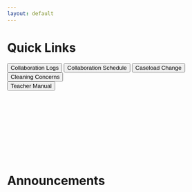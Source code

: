 ```yaml
---
layout: default
---
```


# Quick Links
<a href="../Collaboration.html"><button class="button button2">Collaboration Logs</button></a>
<a href="https://elimcs-my.sharepoint.com/:x:/g/personal/irene_yuska_elimcs_org/EZvE-3LnRg1Jlnd5FNf_VdABxVtqAGe1m50UvWk3LKuQjQ?e=ydnnjR"><button class="button button2">Collaboration Schedule</button></a>
<a href="https://www.cognitoforms.com/ElimChristianServices/TherapistCaseloadChangeRequest"><button class="button button2">Caseload Change</button></a>
<a href="https://forms.office.com/Pages/ResponsePage.aspx?id=pwtS_qu5xEqOmRJpkXTY4EsU3PasdtRKs8zSpzwhtANUQlY3UDJKVDNQUUhTRjc0N0tOOTJVNVE5Si4u"><button class="button button2">Cleaning Concerns</button></a>\
<a href="files\NewTeacherManual(2025).pdf"><button class="button button2">Teacher Manual</button></a>
<br><br><br><br><br><br><br><br><br><br>

# Announcements



